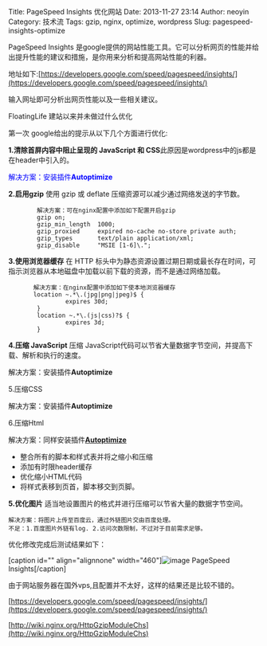 Title: PageSpeed Insights 优化网站
Date: 2013-11-27 23:14
Author: neoyin
Category: 技术流
Tags: gzip, nginx, optimize, wordpress
Slug: pagespeed-insights-optimize

PageSpeed Insights
是google提供的网站性能工具。它可以分析网页的性能并给出提升性能的建议和措施，是你用来分析和提高网站性能的利器。

地址如下:[https://developers.google.com/speed/pagespeed/insights/](https://developers.google.com/speed/pagespeed/insights/)

输入网址即可分析出网页性能以及一些相关建议。

FloatingLife 建站以来并未做过什么优化

第一次 google给出的提示从以下几个方面进行优化:

**1.清除首屏内容中阻止呈现的 JavaScript 和
CSS**此原因是wordpress中的js都是在header中引入的。

<span style="color: #0000ff;">解决方案：安装插件**Autoptimize**</span>

**2.启用gzip** 使用 gzip 或 deflate
压缩资源可以减少通过网络发送的字节数。

       
            解决方案：可在nginx配置中添加如下配置开启gzip
            gzip on;
            gzip_min_length  1000;
            gzip_proxied     expired no-cache no-store private auth;
            gzip_types       text/plain application/xml;
            gzip_disable     "MSIE [1-6]\.";

<!--more-->

**3.使用浏览器缓存** 在 HTTP
标头中为静态资源设置过期日期或最长存在时间，可指示浏览器从本地磁盘中加载以前下载的资源，而不是通过网络加载。

           解决方案：在nginx配置中添加如下使本地浏览器缓存 
           location ~.*\.(jpg|png|jpeg)$ {
                    expires 30d;
            }
            location ~.*\.(js|css)?$ {
                    expires 3d;
            }

**4.压缩 JavaScript** 压缩
JavaScript代码可以节省大量数据字节空间，并提高下载、解析和执行的速度。

解决方案：安装插件**Autoptimize**

5.压缩CSS

解决方案：安装插件**Autoptimize**

6.压缩Html

解决方案：同样安装插件[**Autoptimize**](http://blog.futtta.be/autoptimize)

-   整合所有的脚本和样式表并将之缩小和压缩
-   添加有时限header缓存
-   优化缩小HTML代码
-   将样式表移到页首，脚本移交到页脚。

**5.优化图片**
适当地设置图片的格式并进行压缩可以节省大量的数据字节空间。

    解决方案：将图片上传至百度云，通过外链图片交由百度处理。
    不足：1.百度图片外链有log. 2.访问次数限制，不过对于目前需求足够。

优化修改完成后测试结果如下：

[caption id="" align="alignnone"
width="460"]![image](http://d.hiphotos.bdimg.com/album/s%3D550%3Bq%3D90%3Bc%3Dxiangce%2C100%2C100/sign=046c22cd184c510faac4e21f50625410/eaf81a4c510fd9f95402a96c272dd42a2834a49a.jpg?referer=b28502da74094b3682852edd0478&x=.jpg)
PageSpeed Insights[/caption]

由于网站服务器在国外vps,且配置并不太好，这样的结果还是比较不错的。

[https://developers.google.com/speed/pagespeed/insights/](https://developers.google.com/speed/pagespeed/insights/)

[http://wiki.nginx.org/HttpGzipModuleChs](http://wiki.nginx.org/HttpGzipModuleChs)
